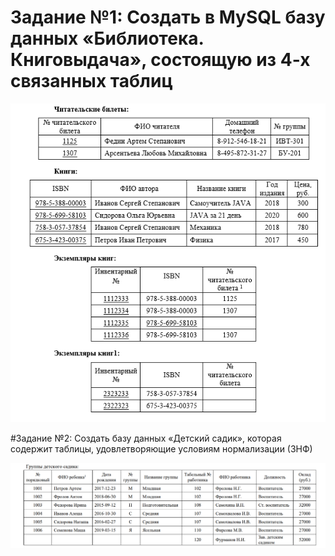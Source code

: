 # Задание №1: Создать в MySQL базу данных «Библиотека. Книговыдача», состоящую из 4-х связанных таблиц

![Tables](Tables.png)

[^1]: 1.	Создать представленные выше таблицы, индексы по первичным и родительским ключам.
[^2]: 2.	С помощью Workbench MySQL по полученным таблицам создать ER диаграмму.
[^3]3.	INSERT INTO – заполнить полученные таблицы данными.
[^4]4.	INSERT INTO – заполнить таблицу «Экземпляры книг» данными из таблицы «Экземпляры книг1»
[^5]5.	DROP – удалить таблицу «Экземпляры книг1».
[^6]6.	UPDATE – изменить в поле «Цена» таблицы «Книги», стоимость каждой книги на 20%.
[^7]7.	DELETE – удалить книгу, ISBN которой равен 675-3-423-00375 из всех таблиц.
[^8]8.	SELECT – вывести на экран записи, содержащие следующие поля: ISBN, ФИО автора, Название книги, Цена для книг, цены которых находится в диапазоне от 400 до 700 рублей.
[^9]9.	SELECT – после задания № читательского билета, вывести на экран записи, содержащие следующие поля: № читательского билета, ФИО читателя, № группы, ISBN, Название книги, Цена по каждой книге, взятой этим читателем.
[^10]10.	SELECT – вывести на экран записи, содержащие следующие поля: ISBN, ФИО автора, Название книги, Цена, для книг которые находятся в библиотеке.
[^11]11.	SELECT – вывести на экран записи, содержащие следующие поля: № читательского билета, ФИО читателя, № группы, Количество книг, которое находятся у этого читателя на руках, если это количество не меньше двух.
[^12]12.	SELECT – вывести на экран запись – ISBN, ФИО автора c максимальным количеством экземпляров книг в библиотеке.
[^13]13.	SELECT – вывести на экран записи, содержащие следующие поля: ISBN, ФИО автора, Название книги, Цена, Количество читателей, которые взяли эту книгу.
[^14]14.	SELECT – вывести на экран запись, содержащую следующие поля: № читательского билета, ФИО читателя, № группы, Количество взятых книг для читателей, которые взяли их максимальное количество.

#Задание №2: Создать базу данных «Детский садик», которая содержит таблицы, удовлетворяющие условиям нормализации (3НФ)

![Tables](Tables2.png)
